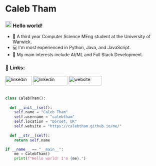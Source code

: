 <h1>
  <b>Caleb Tham</b>
</h1>

<h3>
    <img src="https://raw.githubusercontent.com/MartinHeinz/MartinHeinz/master/wave.gif" width="20">
    Hello world!
</h3>

- 🏫 A third year Computer Science MEng student at the University of Warwick.
- 💻 I'm most experienced in Python, Java, and JavaScript.
- 🧐 My main interests include AI/ML and Full Stack Development.

<h3>🔗 Links: </h3>
<div>
    <a href="mailto:calebtham02@gmail.com" target="blank"><img 
        src="https://img.shields.io/badge/Gmail-D14836?style=for-the-badge&logo=gmail&logoColor=white"
        alt="linkedin" height="30" width="85" /></a>
    <a href="https://www.linkedin.com/in/calebtham/" target="blank"><img 
        src="https://img.shields.io/badge/LinkedIn-0077B5?style=for-the-badge&logo=linkedin&logoColor=white"
        alt="linkedin" height="30" width="110" /></a>
    <a href="https://calebtham.github.io/me/" target="blank"><img 
        src="https://img.shields.io/badge/website-000000?style=for-the-badge&logo=About.me&logoColor=white"
        alt="website" height="30" width="105" /></a>
</div>

<br>

```python
class CalebTham():
    
  def __init__(self):
    self.name = "Caleb Tham"
    self.username = "calebtham"
    self.location = "Dorset, UK"
    self.website = "https://calebtham.github.io/me/"
  
  def __str__(self):
    return self.name

if __name__ == "__main__":
    me = CalebTham()
    print(f"Hello world! I'm {me}.")
```
